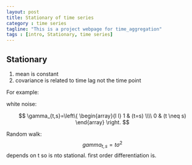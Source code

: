 ```yaml
---
layout: post
title: Stationary of time series
category : time series
tagline: "This is a project webpage for time_aggregation"
tags : [intro, Stationary, time series]
---
```



## Stationary

1. mean is constant
2. covariance is related to time lag not the time point

For example:

white noise:

$$
\gamma_{t,s}=\left\{
\begin{array}{l l}
1 & (t=s) \\\\
0 & (t \neq s)
\end{array}
\right.
$$

Random walk:
$$gamma_{t,s}=t\sigma^2$$
depends on t so is nto stational. first order differentiation is.